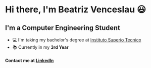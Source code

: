 # Hi there, I'm Beatriz Venceslau 😃

## I'm a Computer Engineering Student
- :computer: I'm taking my bachelor's degree at [Instituto Superio Tecnico](https://tecnico.ulisboa.pt/en/)
- :books: Currently in my **3rd Year**

#### Contact me at [LinkedIn](https://www.linkedin.com/in/beatriz-venceslau-engineering/)
